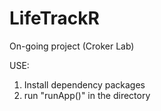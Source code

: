 # LifeTrackR
On-going project (Croker Lab)

USE:
1. Install dependency packages
2. run "runApp()" in the directory
